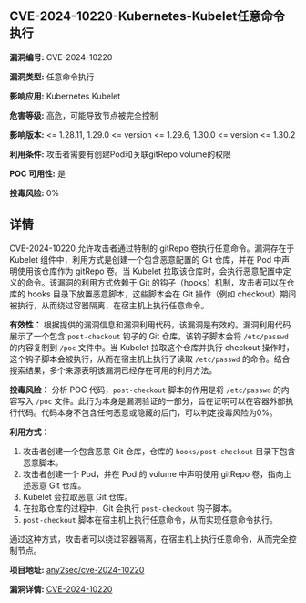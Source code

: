 ## CVE-2024-10220-Kubernetes-Kubelet任意命令执行

**漏洞编号:** CVE-2024-10220

**漏洞类型:** 任意命令执行

**影响应用:** Kubernetes Kubelet

**危害等级:** 高危，可能导致节点被完全控制

**影响版本:** <= 1.28.11, 1.29.0 <= version <= 1.29.6, 1.30.0 <= version <= 1.30.2

**利用条件:** 攻击者需要有创建Pod和关联gitRepo volume的权限

**POC 可用性:** 是

**投毒风险:** 0%

## 详情

CVE-2024-10220 允许攻击者通过特制的 gitRepo 卷执行任意命令。漏洞存在于 Kubelet 组件中，利用方式是创建一个包含恶意配置的 Git 仓库，并在 Pod 中声明使用该仓库作为 gitRepo 卷。当 Kubelet 拉取该仓库时，会执行恶意配置中定义的命令。该漏洞的利用方式依赖于 Git 的钩子（hooks）机制，攻击者可以在仓库的 hooks 目录下放置恶意脚本，这些脚本会在 Git 操作（例如 checkout）期间被执行，从而绕过容器隔离，在宿主机上执行任意命令。

**有效性：**
根据提供的漏洞信息和漏洞利用代码，该漏洞是有效的。漏洞利用代码展示了一个包含 `post-checkout` 钩子的 Git 仓库，该钩子脚本会将 `/etc/passwd` 的内容复制到 `/poc` 文件中。当 Kubelet 拉取这个仓库并执行 checkout 操作时，这个钩子脚本会被执行，从而在宿主机上执行了读取 `/etc/passwd` 的命令。结合搜索结果，多个来源表明该漏洞已经存在可用的利用方法。

**投毒风险：**
分析 POC 代码，`post-checkout` 脚本的作用是将 `/etc/passwd` 的内容写入 `/poc` 文件。此行为本身是漏洞验证的一部分，旨在证明可以在容器外部执行代码。代码本身不包含任何恶意或隐藏的后门，可以判定投毒风险为0%。

**利用方式：**
1.  攻击者创建一个包含恶意 Git 仓库，仓库的 `hooks/post-checkout` 目录下包含恶意脚本。
2.  攻击者创建一个 Pod，并在 Pod 的 volume 中声明使用 gitRepo 卷，指向上述恶意 Git 仓库。
3.  Kubelet 会拉取恶意 Git 仓库。
4.  在拉取仓库的过程中，Git 会执行 `post-checkout` 钩子脚本。
5.  `post-checkout` 脚本在宿主机上执行任意命令，从而实现任意命令执行。

通过这种方式，攻击者可以绕过容器隔离，在宿主机上执行任意命令，从而完全控制节点。

**项目地址:** [any2sec/cve-2024-10220](https://github.com/any2sec/cve-2024-10220)

**漏洞详情:** [CVE-2024-10220](https://nvd.nist.gov/vuln/detail/CVE-2024-10220)
